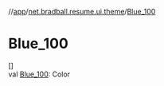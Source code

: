 //[app](../../index.md)/[net.bradball.resume.ui.theme](index.md)/[Blue_100](-blue_100.md)

# Blue_100

[]\
val [Blue_100](-blue_100.md): Color

